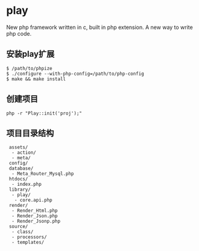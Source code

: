 # play
New php framework written in c, built in php extension.
A new way to write php code.

## 安装play扩展
```
$ /path/to/phpize
$ ./configure --with-php-config=/path/to/php-config
$ make && make install
```

## 创建项目
```
php -r "Play::init('proj');"
```

## 项目目录结构
```
 assets/
  - action/
  - meta/
 config/
 database/
  - Meta_Router_Mysql.php
 htdocs/
  - index.php
 library/
  - play/
   - core.api.php
 render/
  - Render_Html.php
  - Render_Json.php
  - Render_Jsonp.php
 source/
  - class/
  - processors/
  - templates/
```
